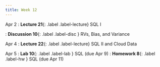 ```yaml
---
title: Week 12
---
```



Apr 2
: **Lecture 21**{: .label .label-lecture} SQL I

: **Discussion 10**{: .label .label-disc } RVs, Bias, and Variance

Apr 4
: **Lecture 22**{: .label .label-lecture} SQL II and Cloud Data


Apr 5
: **Lab 10**{: .label .label-lab }  SQL (due Apr 9)
: **Homework 8**{: .label .label-hw } SQL (due Apr 11)